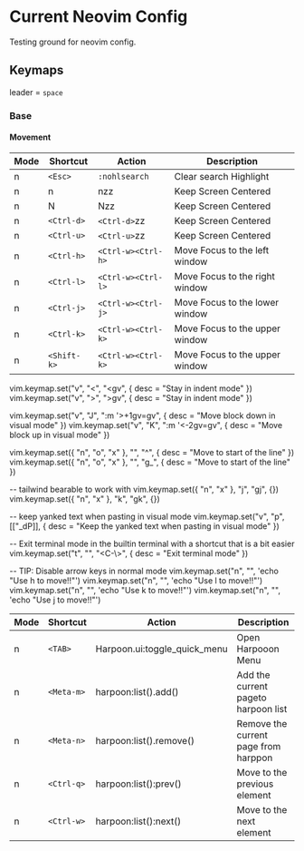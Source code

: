 # Current Neovim Config

Testing ground for neovim config.

## Keymaps

leader = `space`

### Base

#### Movement

|Mode|Shortcut|Action|Description|
|----|--------|------|-----------|
|n| `<Esc>`| `:nohlsearch`|Clear search Highlight|
|n| n | nzz| Keep Screen Centered|
|n| N | Nzz| Keep Screen Centered|
|n| `<Ctrl-d>`| `<Ctrl-d>`zz| Keep Screen Centered|
|n| `<Ctrl-u>`| `<Ctrl-u>`zz| Keep Screen Centered|
|n| `<Ctrl-h>`| `<Ctrl-w><Ctrl-h>`| Move Focus to the left window|
|n| `<Ctrl-l>`| `<Ctrl-w><Ctrl-l>`| Move Focus to the right window|
|n| `<Ctrl-j>`| `<Ctrl-w><Ctrl-j>`| Move Focus to the lower window|
|n| `<Ctrl-k>`| `<Ctrl-w><Ctrl-k>`| Move Focus to the upper window|
|n| `<Shift-k>`| `<Ctrl-w><Ctrl-k>`| Move Focus to the upper window|

vim.keymap.set("v", "<", "<gv", { desc = "Stay in indent mode" })
vim.keymap.set("v", ">", ">gv", { desc = "Stay in indent mode" })

vim.keymap.set("v", "J", ":m '>+1<CR>gv=gv", { desc = "Move block down in visual mode" })
vim.keymap.set("v", "K", ":m '<-2<CR>gv=gv", { desc = "Move block up in visual mode" })

vim.keymap.set({ "n", "o", "x" }, "<s-h>", "^", { desc = "Move to start of the line" })
vim.keymap.set({ "n", "o", "x" }, "<s-l>", "g_", { desc = "Move to start of the line" })

-- tailwind bearable to work with
vim.keymap.set({ "n", "x" }, "j", "gj", {})
vim.keymap.set({ "n", "x" }, "k", "gk", {})

-- keep yanked text when pasting in visual mode
vim.keymap.set("v", "p", [["_dP]], { desc = "Keep the yanked text when pasting in visual  mode" })

-- Exit terminal mode in the builtin terminal with a shortcut that is a bit easier
vim.keymap.set("t", "<Esc><Esc>", "<C-\\><C-n>", { desc = "Exit terminal mode" })

-- TIP: Disable arrow keys in normal mode
vim.keymap.set("n", "<left>", '<cmd>echo "Use h to move!!"<CR>')
vim.keymap.set("n", "<right>", '<cmd>echo "Use l to move!!"<CR>')
vim.keymap.set("n", "<up>", '<cmd>echo "Use k to move!!"<CR>')
vim.keymap.set("n", "<down>", '<cmd>echo "Use j to move!!"<CR>')

|Mode|Shortcut|Action|Description|
|----|--------|------|-----------|
|n| `<TAB>` |Harpoon.ui:toggle_quick_menu| Open Harpooon Menu|
|n| `<Meta-m>`|harpoon:list().add()| Add the current pageto harpoon list|
|n| `<Meta-n>`|harpoon:list().remove() | Remove the current page from harppon|
|n| `<Ctrl-q>`|harpoon:list():prev() | Move to the previous element|
|n| `<Ctrl-w>`|harpoon:list():next() | Move to the next element|

